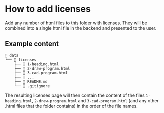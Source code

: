 # How to add licenses

Add any number of html files to this folder with licenses. They will be combined into a single html file in the backend and presented to the user.

## Example content

```
📁 data
└── 📁 licenses
    ├── 📄 1-heading.html
    ├── 📄 2-draw-program.html
    ├── 📄 3-cad-program.html
    ├── 📄 ...
    ├── 📄 README.md
    └── 📄 .gitignore
```

The resulting licenses page will then contain the content of the files `1-heading.html`, `2-draw-program.html` and `3-cad-program.html` (and any other .html files that the folder contains) in the order of the file names.
